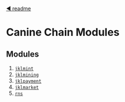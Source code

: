 <!--
order: 0
title: Canine Chain Overview
parent:
  title: "x"
-->
[◀ readme](/readme.md)

# Canine Chain Modules

## Modules
1. [`jklmint`](jklmint/README.md)
2. [`jklmining`](jklmining/README.md)
3. [`jklpayment`](jklpayment/README.md)
4. [`jklmarket`](jklmarket/README.md)
5. [`rns`](rns/README.md)






